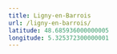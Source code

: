```yaml
---
title: Ligny-en-Barrois
url: /ligny-en-barrois/
latitude: 48.685936000000005
longitude: 5.325372300000001
---
```

